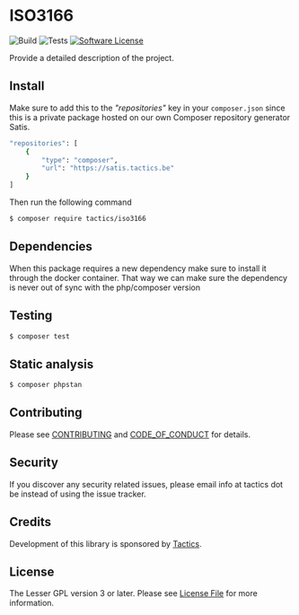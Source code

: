 [project-name]: ISO3166
[project-url]: https://github.com/Tactics/ISO3166
[project-build]: https://github.com/Tactics/ISO3166/actions/workflows/quality_assurance.yaml/badge.svg
[project-tests]: https://github.com/Tactics/ISO3166/blob/main/badge-coverage.svg

# ISO3166
![Build][project-build]
![Tests][project-tests]
[![Software License][ico-license]](LICENSE.md)

Provide a detailed description of the project.

## Install

Make sure to add this to the *"repositories"* key in your ```composer.json```
since this is a private package hosted on our own Composer repository generator Satis.

```bash
"repositories": [
    {
        "type": "composer",
        "url": "https://satis.tactics.be"
    }
]
````

Then run the following command

``` bash
$ composer require tactics/iso3166
```

## Dependencies

When this package requires a new dependency make sure to install it through the docker container.
That way we can make sure the dependency is never out of sync with the php/composer version

## Testing

``` bash
$ composer test
```

## Static analysis

``` bash
$ composer phpstan
```

## Contributing

Please see [CONTRIBUTING](CONTRIBUTING.md) and [CODE_OF_CONDUCT](CODE_OF_CONDUCT.md) for details.

## Security

If you discover any security related issues, please email info at tactics dot be instead of using the issue tracker.

## Credits

Development of this library is sponsored by [Tactics]([link-owner]).

## License

The Lesser GPL version 3 or later. Please see [License File](LICENSE.md) for more information.

[link-owner]: https://github.com/Tactics
[link-contributors]: ../../contributors
[ico-license]: https://img.shields.io/badge/License-AGPLv3-green.svg?style=flat-square


